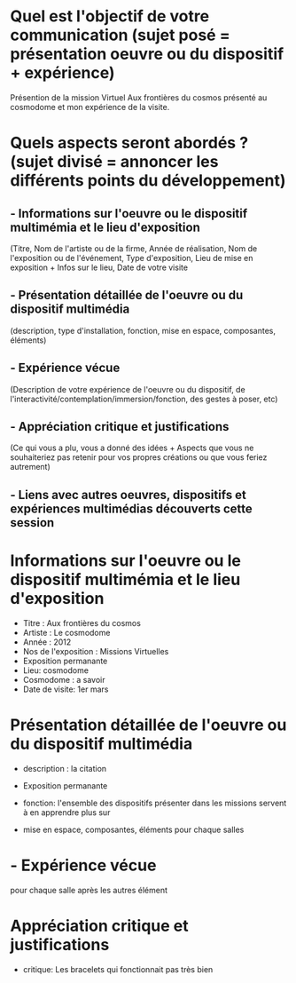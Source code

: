 # Quel est l'objectif de votre communication (sujet posé = présentation oeuvre ou du dispositif + expérience)
Présention de la mission Virtuel Aux frontières du cosmos présenté au cosmodome et mon expérience de la visite.
# Quels aspects seront abordés ? (sujet divisé = annoncer les différents points du développement)
## - Informations sur l'oeuvre ou le dispositif multimémia et le lieu d'exposition
  (Titre, Nom de l'artiste ou de la firme, Année de réalisation, Nom de l'exposition ou de l'événement, Type d'exposition, Lieu de mise en exposition + Infos sur le lieu, Date de votre visite
## - Présentation détaillée de l'oeuvre ou du dispositif multimédia 
(description, type d'installation, fonction, mise en espace, composantes, éléments)
## - Expérience vécue
 (Description de votre expérience de l'oeuvre ou du dispositif, de l'interactivité/contemplation/immersion/fonction, des gestes à poser, etc)
## -  Appréciation critique et justifications
 (Ce qui vous a plu, vous a donné des idées + Aspects que vous ne souhaiteriez pas retenir pour vos propres créations ou que vous feriez autrement)
 ## - Liens avec autres oeuvres, dispositifs et expériences multimédias découverts cette session
 
 #  Informations sur l'oeuvre ou le dispositif multimémia et le lieu d'exposition
 - Titre : Aux frontières du cosmos
 - Artiste : Le cosmodome
 - Année : 2012
 - Nos de l'exposition : Missions Virtuelles 
 - Exposition permanante
 - Lieu: cosmodome 
 - Cosmodome : a savoir
 - Date de visite: 1er mars
 
 
 # Présentation détaillée de l'oeuvre ou du dispositif multimédia 
 - description :  la citation 
 - Exposition permanante
 - fonction: l'ensemble des dispositifs présenter dans les missions servent à en apprendre plus sur 
 
- mise en espace, composantes, éléments pour chaque salles 

 # - Expérience vécue
 pour chaque salle après les autres élément 
 
 # Appréciation critique et justifications
 - critique: Les bracelets qui fonctionnait pas très bien
